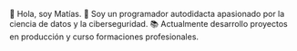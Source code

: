 👋 Hola, soy Matías.
👀 Soy un programador autodidacta apasionado por la ciencia de datos y la ciberseguridad.
📚 Actualmente desarrollo proyectos en producción y curso formaciones profesionales.
